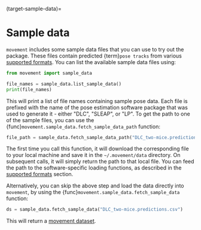 (target-sample-data)=
# Sample data

`movement` includes some sample data files that you can use to
try out the package. These files contain predicted {term}`pose tracks` from
various [supported formats](target-supported-formats).
You can list the available sample data files using:

```python
from movement import sample_data

file_names = sample_data.list_sample_data()
print(file_names)
```

This will print a list of file names containing sample pose data.
Each file is prefixed with the name of the pose estimation software package
that was used to generate it - either "DLC", "SLEAP", or "LP".
To get the path to one of the sample files, you can use the
{func}`movement.sample_data.fetch_sample_data_path` function:

```python
file_path = sample_data.fetch_sample_data_path("DLC_two-mice.predictions.csv")
```
The first time you call this function, it will download the corresponding file
to your local machine and save it in the `~/.movement/data` directory. On
subsequent calls, it will simply return the path to that local file. You can
feed the path to the software-specific loading functions, as described
in the [supported formats](target-supported-formats) section.

Alternatively, you can skip the above step and load the data directly into
`movement`, by using the {func}`movement.sample_data.fetch_sample_data`
function:

```python
ds = sample_data.fetch_sample_data("DLC_two-mice.predictions.csv")
```

This will return a [movement dataset](target-dataset).
